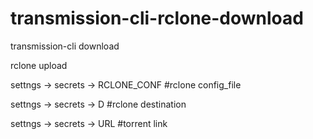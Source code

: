 # transmission-cli-rclone-download

transmission-cli download

rclone upload

settngs -> secrets -> RCLONE_CONF #rclone config_file

settngs -> secrets -> D           #rclone destination

settngs -> secrets -> URL         #torrent link
